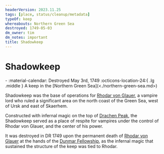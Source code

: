 ```yaml
---
headerVersion: 2023.11.25
tags: [place, status/cleanup/metadata]
typeOf: keep
whereabouts: Northern Green Sea
destroyed: 1749-05-03
dm_owner: tim
dm_notes: important
title: Shadowkeep
---
```

# Shadowkeep
<div class="grid cards ext-narrow-margin ext-one-column" markdown>
-  
   :material-calendar: Destroyed May 3rd, 1749  
    :octicons-location-24:{ .lg .middle } A keep in the [Northern Green Sea](<./northern-green-sea.md>)  
</div>




Shadowkeep was the base of operations for [Rhodar von Glauer](<../../people/other-nonhumans/rhodar-von-glauer.md>), a vampire lord who ruled a significant area on the north coast of the Green Sea, west of Ursk and east of Skaerhem. 

Constructed with infernal magic on the top of [Drachen Peak](<./drachen-peak.md>), the Shadowkeep served as a place of respite for vampires under the control of Rhodar von Glauer, and the center of his power. 

It was destroyed in DR 1749 upon the permanent death of [Rhodar von Glauer](<../../people/other-nonhumans/rhodar-von-glauer.md>) at the hands of the [Dunmar Fellowship](<../../people/pcs/dunmar-fellowship/dunmar-fellowship.md>), as the infernal magic that sustained the structure of the keep was tied to Rhodar. 